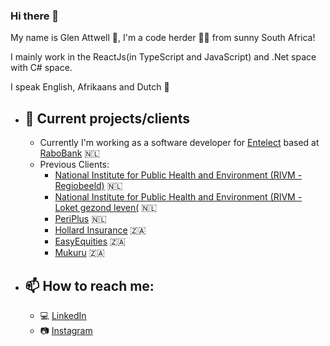 ### Hi there 👋

My name is Glen Attwell 🧔, I'm a code herder 🧙‍♂️ from sunny South Africa!

I mainly work in the ReactJs(in TypeScript and JavaScript) and .Net space with C# space.

I speak English, Afrikaans and Dutch 🙂

- ## 🔭 Current projects/clients
    - Currently I'm working as a software developer for [Entelect](http://entelect.nl/) based at [RaboBank](https://www.rabobank.nl/particulieren) 🇳🇱
    - Previous Clients:
        -   [National Institute for Public Health and Environment (RIVM - Regiobeeld)](https://www.regiobeeld.nl/zorgaanbod?regioIndeling=ZK&regio=ZK21%2CZK11&vergrijzingzorgsectorRegio=ZK11&jaarOpties=2022&zorgaanbiederType=ha) 🇳🇱
        -   [National Institute for Public Health and Environment (RIVM - Loket gezond leven(](https://www.loketgezondleven.nl/interventies-zoeken#/Overview)  🇳🇱
        -   [PeriPlus](https://www.periplus.nl/nl/home/) 🇳🇱
        -   [Hollard Insurance](https://www.hollard.co.za/) 🇿🇦
        -   [EasyEquities](https://www.easyequities.co.za/) 🇿🇦
        -   [Mukuru](https://www.mukuru.com/) 🇿🇦

- ## 📫 How to reach me:
    -  💻 [LinkedIn](https://www.linkedin.com/in/glen-attwell/)
    -  📷 [Instagram](https://www.instagram.com/glen_theawesome/)
